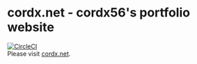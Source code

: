 # cordx.net - cordx56's portfolio website
[![CircleCI](https://circleci.com/gh/cordx56/cordx56.github.io/tree/source.svg?style=svg)](https://circleci.com/gh/cordx56/cordx56.github.io/tree/source)  
Please visit [cordx.net](https://cordx.net/).  
